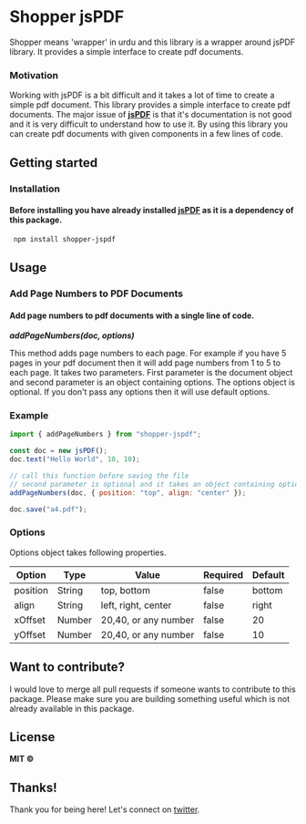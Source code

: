 # Shopper jsPDF

Shopper means 'wrapper' in urdu and this library is a wrapper around jsPDF library. It provides a simple interface to create pdf documents.

### Motivation

Working with jsPDF is a bit difficult and it takes a lot of time to create a simple pdf document. This library provides a simple interface to create pdf documents. The major issue of **[jsPDF](https://www.npmjs.com/package/jspdf)** is that it's documentation is not good and it is very difficult to understand how to use it. By using this library you can create pdf documents with given components in a few lines of code.

## Getting started

### Installation

#### Before installing you have already installed **[jsPDF](https://www.npmjs.com/package/jspdf)** as it is a dependency of this package.

```bash
 npm install shopper-jspdf
```

## Usage

### Add Page Numbers to PDF Documents

#### Add page numbers to pdf documents with a single line of code.

**_addPageNumbers(doc, options)_**

This method adds page numbers to each page. For example if you have 5 pages in your pdf document then it will add page numbers from 1 to 5 to each page. It takes two parameters. First parameter is the document object and second parameter is an object containing options. The options object is optional. If you don't pass any options then it will use default options.

### Example

```js
import { addPageNumbers } from "shopper-jspdf";

const doc = new jsPDF();
doc.text("Hello World", 10, 10);

// call this function before saving the file
// second parameter is optional and it takes an object containing options
addPageNumbers(doc, { position: "top", align: "center" });

doc.save("a4.pdf");
```

### Options

Options object takes following properties.

| Option   | Type   | Value                | Required | Default |
| -------- | ------ | -------------------- | -------- | ------- |
| position | String | top, bottom          | false    | bottom  |
| align    | String | left, right, center  | false    | right   |
| xOffset  | Number | 20,40, or any number | false    | 20      |
| yOffset  | Number | 20,40, or any number | false    | 10      |

## Want to contribute?

I would love to merge all pull requests if someone wants to contribute to this package. Please make sure you are building something useful which is not already available in this package.

## License

**MIT &copy;**

## Thanks!

Thank you for being here! Let's connect on [twitter](https://twitter.com/Sanan4li).
